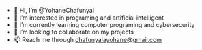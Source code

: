 - 👋 Hi, I’m @YohaneChafunyal
- 👀 I’m interested in programing and artificial intelligent
- 🌱 I’m currently learning computer programing and cybersecurity
- 💞️ I’m looking to collaborate on my projects
- 📫 Reach me through chafunyalayohane@gmail.com

<!---
YohaneChafunyal/YohaneChafunyal is a ✨ special ✨ repository because its `README.md` (this file) appears on your GitHub profile.
You can click the Preview link to take a look at your changes.
--->
